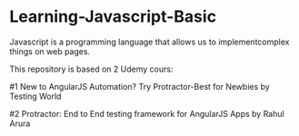 # Learning-Javascript-Basic

Javascript is a programming language that allows us to implementcomplex things on web pages.

This repository is based on 2 Udemy cours: 

#1 New to AngularJS Automation? Try Protractor-Best for Newbies by Testing World

#2 Protractor: End to End testing framework for AngularJS Apps by Rahul Arura
